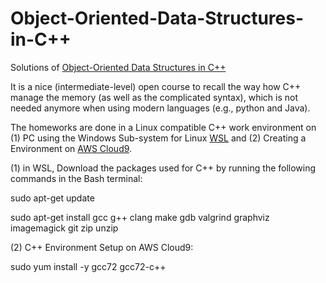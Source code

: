 # Object-Oriented-Data-Structures-in-C++
Solutions of [Object-Oriented Data Structures in C++](https://www.coursera.org/learn/cs-fundamentals-1/home/welcome)


It is a nice (intermediate-level) open course to recall the way how C++ manage the memory (as well as the complicated syntax), which is not needed anymore when using modern languages (e.g., python and Java).

The homeworks are done in a Linux compatible C++ work environment on (1) PC using the Windows Sub-system for Linux [WSL](https://docs.microsoft.com/en-us/windows/wsl/install-win10) and (2) Creating a Environment on [AWS Cloud9](https://aws.amazon.com/cloud9/).

(1) in WSL, Download the packages used for C++ by running the following commands in the Bash terminal:

sudo apt-get update

sudo apt-get install gcc g++ clang make gdb valgrind graphviz imagemagick git zip unzip

(2) C++ Environment Setup on AWS Cloud9:

sudo yum install -y gcc72 gcc72-c++
